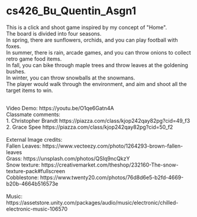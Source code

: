 # cs426_Bu_Quentin_Asgn1
This is a click and shoot game inspired by my concept of "Home". <br/>
The board is divided into four seasons. <br/>
In spring, there are sunflowers, orchids, and you can play football with foxes.<br/>
In summer, there is rain, arcade games, and you can throw onions to collect retro game food items.<br/>
In fall, you can bike through maple trees and throw leaves at the goldening bushes.<br/>
In winter, you can throw snowballs at the snowmans.<br/>
The player would walk through the environment, and aim and shoot all the target items to win.<br/>

<br/>
Video Demo: https://youtu.be/O1qe6Gatn4A
<br/>
Classmate comments:<br/>
1. Christopher Brandt https://piazza.com/class/kjop242qay82pg?cid=49_f3<br/>
2. Grace Spee https://piazza.com/class/kjop242qay82pg?cid=50_f2<br/>
<br/>
External Image credits:<br/>
Fallen Leaves: https://www.vecteezy.com/photo/1264293-brown-fallen-leaves<br/>
Grass: https://unsplash.com/photos/QSIq9ncQkzY<br/>
Snow texture: https://creativemarket.com/theshop/232160-The-snow-texture-pack#fullscreen<br/>
Cobblestone: https://www.twenty20.com/photos/76d8d6e5-b2fd-4669-b20b-4664b516573e<br/>

<br/>
Music: https://assetstore.unity.com/packages/audio/music/electronic/chilled-electronic-music-106570
